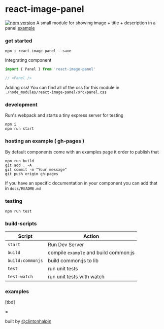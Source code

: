 # react-image-panel 
[![npm version](https://badge.fury.io/js/react-image-panel.svg)](https://badge.fury.io/js/react-image-panel)
A small module for showing image + title + description in a panel [example](http://clintonhalpin.github.io/react-image-panel/example/)

### get started
```shell
npm i react-image-panel --save
```

Integrating component
```javascript
import { Panel } from 'react-image-panel'

// <Panel />
```

Adding css!
You can find all of the css for this module in `./node_modules/react-image-panel/src/panel.css`

### development
Run's webpack and starts a tiny express server for testing

```shell
npm i 
npm run start
```

### hosting an example ( gh-pages )
By default components come with an examples page it order to publish that
```
npm run build
git add . -A
git commit -m "Your message"
git push origin gh-pages
```

If you have an specific documentation in your component you can add that in `docs/README.md`

### testing

```shell
npm run test
```

### build-scripts

| Script  | Action |
| ------------- | ------------- |
| `start`  | Run Dev Server  |
| `build`  | compile `example` and build common:js  |
| `build:commonjs`  | build common:js to lib  |
| `test`  | run unit tests |
| `test:watch`  | run unit tests with watch |

### examples
[tbd]

=

built by [@clintonhalpin](http://twitter.com/clintonhalpin)
